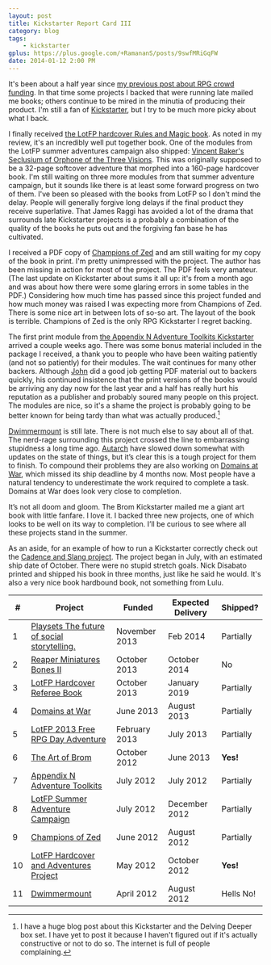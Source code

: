 ```yaml
---
layout: post
title: Kickstarter Report Card III
category: blog
tags:
    - kickstarter
gplus: https://plus.google.com/+RamananS/posts/9swfMRiGqFW
date: 2014-01-12 2:00 PM
---
```


It's been about a half year since [my previous post about RPG crowd funding][report-card-ii]. In that time some projects I backed that were running late mailed me books; others continue to be mired in the minutia of producing their product. I'm still a fan of [Kickstarter][], but I try to be much more picky about what I back.

I finally received [the LotFP hardcover Rules and Magic book][rules-and-magic]. As noted in my review, it's an incredibly well put together book. One of the modules from the LotFP summer adventures campaign also shipped: [Vincent Baker's Seclusium of Orphone of the Three Visions][seclusium]. This was originally supposed to be a 32-page softcover adventure that morphed into a 160-page hardcover book. I'm still waiting on three more modules from that summer adventure campaign, but it sounds like there is at least some forward progress on two of them. I've been so pleased with the books from LotFP so I don't mind the delay. People will generally forgive long delays if the final product they receive superlative. That James Raggi has avoided a lot of the drama that surrounds late Kickstarter projects is a probably a combination of the quality of the books he puts out and the forgiving fan base he has cultivated.

I received a PDF copy of [Champions of Zed][9] and am still waiting for my copy of the book in print. I'm pretty unimpressed with the project. The author has been missing in action for most of the project. The PDF feels very amateur. (The last update on Kickstarter about sums it all up: it's from a month ago and was about how there were some glaring errors in some tables in the PDF.) Considering how much time has passed since this project funded and how much money was raised I was expecting more from Champions of Zed. There is some nice art in between lots of so-so art. The layout of the book is terrible. Champions of Zed is the only RPG Kickstarter I regret backing.

The first print module from [the Appendix N Adventure Toolkits Kickstarter][7] arrived a couple weeks ago. There was some bonus material included in the package I received, a thank you to people who have been waiting patiently (and not so patiently) for their modules. The wait continues for many other backers. Although [John][brave-halfling] did a good job getting PDF material out to backers quickly, his continued insistence that the print versions of the books would be arriving any day now for the last year and a half has really hurt his reputation as a publisher and probably soured many people on this project. The modules are nice, so it's a shame the project is probably going to be better known for being tardy than what was actually produced.[^1]

[Dwimmermount][11] is still late. There is not much else to say about all of that. The nerd-rage surrounding this project crossed the line to embarrassing stupidness a long time ago. [Autarch][] have slowed down somewhat with updates on the state of things, but it’s clear this is a tough project for them to finish. To compound their problems they are also working on [Domains at War][4], which missed its ship deadline by 4 months now. Most people have a natural tendency to underestimate the work required to complete a task. Domains at War does look very close to completion.

It’s not all doom and gloom. The Brom Kickstarter mailed me a giant art book with little fanfare. I love it. I backed three new projects, one of which looks to be well on its way to completion. I’ll be curious to see where all these projects stand in the summer. 

As an aside, for an example of how to run a Kickstarter correctly check out the [Cadence and Slang project][cadence]. The project began in July, with an estimated ship date of October. There were no stupid stretch goals. Nick Disabato printed and shipped his book in three months, just like he said he would. It's also a very nice book hardbound book, not something from Lulu.

                                                        
| #  | Project                                          | Funded        | Expected Delivery | Shipped?
|----|--------------------------------------------------|---------------|-------------------|----------
| 1  | [Playsets The future of social storytelling.][1] | November 2013 | Feb 2014          | Partially
| 2  | [Reaper Miniatures Bones II][2]                  | October 2013  | October 2014      | No
| 3  | [LotFP Hardcover Referee Book][3]                | October 2013  | January 2019      | Partially
| 4  | [Domains at War][4]                              | June 2013     | August 2013       | Partially
| 5  | [LotFP 2013 Free RPG Day Adventure][5]           | February 2013 | July 2013         | Partially
| 6  | [The Art of Brom][6]                             | October 2012  | June 2013         | **Yes!** 
| 7  | [Appendix N Adventure Toolkits][7]               | July 2012     | July 2012         | Partially
| 8  | [LotFP Summer Adventure Campaign][8]             | July 2012     | December 2012     | Partially
| 9  | [Champions of Zed][9]                            | June 2012     | August 2012       | Partially
| 10 | [LotFP Hardcover and Adventures Project][10]     | May 2012      | October 2012      | **Yes!**
| 11 | [Dwimmermount][11]                               | April 2012    | August 2012       | Hells No!


[^1]: I have a huge blog post about this Kickstarter and the Delving Deeper box set. I have yet to post it because I haven't figured out if it's actually constructive or not to do so. The internet is full of people complaining.


[report-card-ii]: /blog/kickstarter-report-card-ii/
[rules-and-magic]: /review/lotfp-rules-and-magic/
[seclusium]: /review/seclusium-of-orphone-of-the-three-visions/
[kickstarter]: http://kickstarter.com/
[brave-halfling]: http://bravehalfling.com/
[autarch]: http://autarch.co
[cadence]: http://www.kickstarter.com/projects/nickd/cadence-and-slang-second-edition/posts

[1]:  http://www.kickstarter.com/projects/985647565/playsets-the-future-of-social-storytelling
[2]:  http://www.kickstarter.com/projects/1513061270/reaper-miniatures-bones-ii-the-return-of-mr-bones
[3]:  http://www.indiegogo.com/projects/lotfp-hardcover-referee-book
[4]:  http://www.kickstarter.com/projects/autarch/domains-at-war
[5]:  http://www.kickstarter.com/projects/1939191852/lotfp-2013-free-rpg-day-adventure
[6]:  http://www.kickstarter.com/projects/596618838/the-art-of-brom
[7]:  http://www.kickstarter.com/projects/1778492214/appendix-n-adventure-toolkits-dcc-rpg-modules
[8]:  http://www.indiegogo.com/projects/153307
[9]:  http://www.kickstarter.com/projects/280000504/champions-of-zed-zero-edition-dungeoneering
[10]: http://www.indiegogo.com/projects/93542
[11]: http://www.kickstarter.com/projects/autarch/dwimmermount